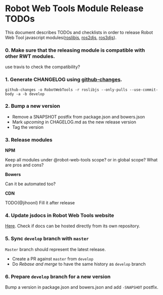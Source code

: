 Robot Web Tools Module Release TODOs
====================================

This document describes TODOs and checklists in order to release
Robot Web Tool javascript modules([roslibjs](https://github.com/RobotWebTools/roslibjs), [ros2djs](https://github.com/RobotWebTools/ros2djs), [ros3djs](https://github.com/RobotWebTools/ros3djs)).

### 0. Make sure that the releasing module is compatible with other RWT modules.

use travis to check the compatibility?

### 1. Generate CHANGELOG using [github-changes](https://github.com/lalitkapoor/github-changes). 

```
github-changes -o RobotWebTools -r roslibjs --only-pulls --use-commit-body -a -b develop
```

### 2. Bump a new version

* Remove a SNAPSHOT postfix from package.json and bowers.json
* Mark *upcoming* in CHAGELOG.md as the new release version
* Tag the version

### 3. Release modules

**NPM**

Keep all modules under @robot-web-tools scope? or in global scope? What are pros and cons?

**Bowers**

Can it be automated too?

**CDN**

TODO(@jihoonl) Fill it after release

### 4. Update jsdocs in Robot Web Tools website

[Here](https://github.com/RobotWebTools/robotwebtools.github.io/tree/master/jsdoc).
Check if docs can be hosted directly from its own repository.

### 5. Sync `develop` branch with `master`

`Master` branch should represent the latest release. 
* Create a PR against `master` from `develop`
* Do *Rebase and merge* to have the same history as `develop` branch

### 6. Prepare `develop` branch for a new version

Bump a version in package.json and bowers.json and add `-SNAPSHOT` postfix.
